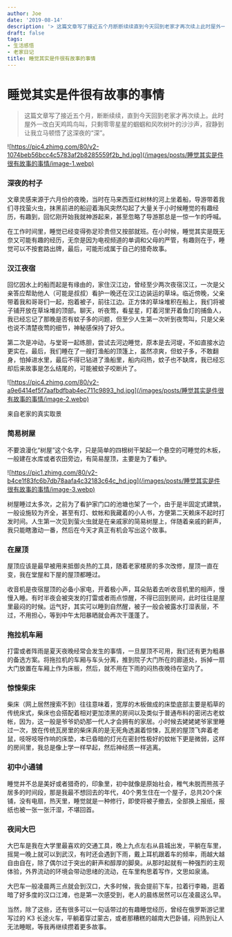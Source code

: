 ```yaml
---
author: Joe
date: '2019-08-14'
description: '> 这篇文章写了接近五个月断断续续直到今天回到老家才再次续上此时屋外一改白天鸡鸣鸟叫只剩零零星星的蝈蝈和风吹树叶的沙沙声寂静到让我立马顿悟了这深夜的深'
draft: false
tags:
- 生活感悟
- 老家日记
title: 睡觉其实是件很有故事的事情
---
```


# 睡觉其实是件很有故事的事情

> 这篇文章写了接近五个月，断断续续，直到今天回到老家才再次续上。此时屋外一改白天鸡鸣鸟叫，只剩零零星星的蝈蝈和风吹树叶的沙沙声，寂静到让我立马顿悟了这深夜的“深”。
> 

![https://pic4.zhimg.com/80/v2-1074beb56bcc4c5783af2b8285559f2b_hd.jpg](/images/posts/睡觉其实是件很有故事的事情/image-1.webp)

### 深夜的村子

文章灵感来源于六月份的夜晚，当时在马来西亚红树林的河上坐着船，导游带着我们寻找萤火虫，抹黑前进的船迎着海风突然勾起了大量关于小时候睡觉的有趣经历，有趣到，回忆刚开始我就神游起来，甚至忽略了导游那总是一惊一乍的呼喊。

在工作时间里，睡觉已经变得弥足珍贵但又按部就班。在小时候，睡觉其实是既无奈又可能有趣的经历，无奈是因为电视频道的单调和父母的严管，有趣则在于，睡觉可以不按套路出牌，最后，可能形成属于自己的猎奇故事。

### **汉江夜宿**

回忆因水上的船而起是有缘由的，家住汉江边，曾经至少两次夜宿汉江，一次是父亲答应帮助他人（可能是叔叔）看护一晚还在汉江边装运的草垛。临近傍晚，父亲带着我和哥哥们一起，抱着被子，前往江边。正方体的草垛堆积在船上，我们将被子铺开放在草垛堆的顶部。聊天，听夜莺，看星星，盯着河里开着鱼灯的捕鱼人，我已经忘记了那晚是否有蚊子多的问题，但至少人生第一次听到夜莺叫，只是父亲也说不清楚夜莺的细节，神秘感保持了好久。

第二次是冲动，与堂哥一起练胆，尝试去河边睡觉，原本是去河堤，不如直接水边更实在。最后，我们睡在了一艘打渔船的顶篷上，虽然凉爽，但蚊子多，不敢翻身，怕掉进水里，最后不得已钻进了渔船里，船内闷热，蚊子也不缺席，我已经忘却后来故事是怎么结尾的，可能被蚊子咬断片了。

![https://pic4.zhimg.com/80/v2-a9e6414ef5f7aafbdfbab4ec711c9893_hd.jpg](/images/posts/睡觉其实是件很有故事的事情/image-2.webp)

来自老家的真实取景

### **简易树屋**

不要浪漫化“树屋”这个名字，只是简单的四根树干架起一个悬空的可睡觉的木板，一般建在水库或者农田旁边，有简易屋顶，主要是为了看护。

![https://pic1.zhimg.com/80/v2-b4ce1f83fc6b7db78aafa4c32183c64c_hd.jpg](/images/posts/睡觉其实是件很有故事的事情/image-3.webp)

树屋睡过太多次，之前为了看护家门口的池塘也架了一个，由于是半固定式建筑，一般设施较为齐全，甚至有灯、蚊帐和我藏着的小人书，方便第二天赖床不起时打发时间。人生第一次见到萤火虫就是在亲戚家的简易树屋上，伴随着亲戚的鼾声，我只能瞎激动一番，然后在今天才真正有机会写出这个故事。

### **在屋顶**

屋顶应该是最早被用来抵御炎热的工具，随着老家楼房的多次改修，屋顶一直在变，我在堂屋和下屋的屋顶都睡过。

收音机是夜宿屋顶的必备小家电，开着极小声，耳朵贴着去听收音机里的相声，慢慢入睡。有时半夜会被突发的打雷或者雨点惊醒，不得已回到房间，此时往往是屋里最闷的时候。运气好，其实可以睡到自然醒，被子一般会被露水打湿表层，不过，不用担心，等到中午太阳暴晒就会再次干蓬蓬了。

### **拖拉机车厢**

打雷或者阵雨是夏天夜晚经常会发生的事情，一旦屋顶不可用，我们还有更为粗暴的备选方案。将拖拉机的车厢与车头分离，推到院子大门所在的廊道处，拆掉一扇大门放置在车厢上作为床板，然后，就不用在下雨的闷热夜晚待在室内了。

### **惊悚柴床**

柴床（网上居然搜索不到）往往意味着，宽厚的木板做成的床垫底部主要是稻草的传统床式，柴床也会搭配着相对更加漆黑的房间以及类似于普通布料的密闭古老蚊帐，因为，这一般是爷爷奶奶那一代人才会拥有的家居。小时候去姥姥姥爷家里睡过一次，放在传统瓦房里的柴床真的是无死角透漏着惊悚，瓦房的屋顶飞奔着老鼠，吱呀吱呀作响的床垫，本已昏暗的灯光在密封性极好的蚊帐下更是微弱，这样的房间里，我总是像上学一样早起，然后神经质一样逃离。

### **初中小通铺**

睡觉并不总是美好或者猎奇的，印象里，初中就像是原始社会，稚气未脱而熊孩子居多的时间段，那是我最不想回去的年代，40个男生住在一个屋子，总共20个床铺，没有电扇，热天里，睡觉就是一种修行，即使将被子撤去，全部换上报纸，报纸也被一张一张汗湿，不堪回首。

### **夜间大巴**

大巴车是我在大学里最喜欢的交通工具，晚上九点左右从县城出发，平躺在车里，摇晃一晚上就可以到武汉，有时还会遇到下雨，戴上耳机跟着车的频率，雨越大越自由自在，除了偶尔过于突出的鼾声和醇厚的脚臭。从那时起就有一种强烈的主观体验，外界流动的环境会带动思绪的流动，在车里构思着写作，文思如泉涌。

大巴车一般凌晨两三点就会到汉口，大多时候，我会提前下车，拉着行李箱，逛着暗了好多度的汉口江滩，也是第一次感受到，老人的晨练居然可以在凌晨这么早。

当然，除了这些，还有很多可以一句话带过的有趣睡觉经历，曾经在俄罗斯游记里写过的 K3 长途火车，平躺着穿过蒙古，或者那糟糕的越南大巴卧铺，闷热到让人无法睡眠，等我再继续攒着更多故事。